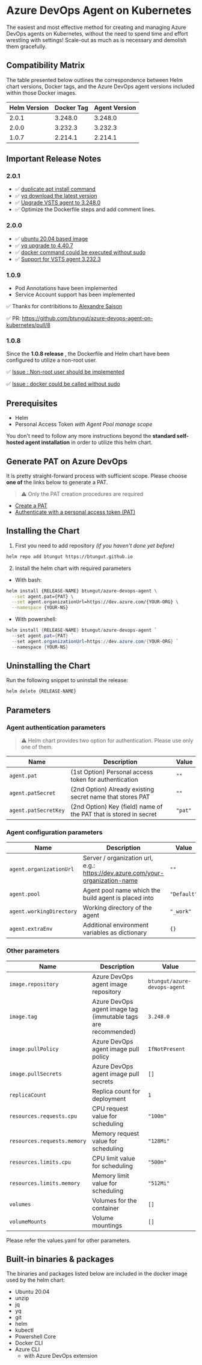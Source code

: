 # Azure DevOps Agent on Kubernetes

The easiest and most effective method for creating and managing Azure DevOps agents on Kubernetes, without the need to spend time and effort wrestling with settings! Scale-out as much as is necessary and demolish them gracefully.

## Compatibility Matrix

The table presented below outlines the correspondence between Helm chart versions, Docker tags, and the Azure DevOps agent versions included within those Docker images.

| Helm Version | Docker Tag | Agent Version |
|--------------|------------|---------------|
| 2.0.1        | 3.248.0    | 3.248.0       |
| 2.0.0        | 3.232.3    | 3.232.3       |
| 1.0.7        | 2.214.1    | 2.214.1       |

## Important Release Notes

### 2.0.1

- :white_check_mark: [duplicate apt install command](https://github.com/btungut/azure-devops-agent-on-kubernetes/issues/16)
- :white_check_mark: [yq download the latest version](https://github.com/btungut/azure-devops-agent-on-kubernetes/issues/22)
- :white_check_mark: [Upgrade VSTS agent to 3.248.0](https://github.com/btungut/azure-devops-agent-on-kubernetes/issues/23)
- :white_check_mark: Optimize the Dockerfile steps and add comment lines.



### 2.0.0

- :white_check_mark: [ubuntu 20.04 based image](https://github.com/btungut/azure-devops-agent-on-kubernetes/issues/13)
- :white_check_mark: [yq upgrade to 4.40.7](https://github.com/btungut/azure-devops-agent-on-kubernetes/issues/12)
- :white_check_mark: [docker command could be executed without sudo](https://github.com/btungut/azure-devops-agent-on-kubernetes/issues/11)
- :white_check_mark: [Support for VSTS agent 3.232.3](https://github.com/btungut/azure-devops-agent-on-kubernetes/issues/10)


### 1.0.9

- Pod Annotations have been implemented
- Service Account support has been implemented

:white_check_mark: Thanks for contribitions to [Alexandre Saison](https://github.com/saisona)

:white_check_mark: PR: https://github.com/btungut/azure-devops-agent-on-kubernetes/pull/8


### 1.0.8
Since the **1.0.8 release** , the Dockerfile and Helm chart have been configured to utilize a non-root user. 

:white_check_mark: [Issue : Non-root user should be implemented](https://github.com/btungut/azure-devops-agent-on-kubernetes/issues/3)

:white_check_mark: [Issue : docker could be called without sudo](https://github.com/btungut/azure-devops-agent-on-kubernetes/issues/5)

## Prerequisites
- Helm
- Personal Access Token _with Agent Pool manage scope_


You don't need to follow any more instructions beyond the **standard self-hosted agent installation** in order to utilize this helm chart.

## Generate PAT on Azure DevOps

It is pretty straight-forward process with sufficient scope. Please choose **one of** the links below to generate a PAT.

> :warning: Only the PAT creation procedures are required

- [Create a PAT](https://docs.microsoft.com/en-us/azure/devops/organizations/accounts/use-personal-access-tokens-to-authenticate?view=azure-devops&tabs=Windows#create-a-pat)
- [Authenticate with a personal access token (PAT)](https://docs.microsoft.com/en-us/azure/devops/pipelines/agents/v2-linux?view=azure-devops#authenticate-with-a-personal-access-token-pat)

## Installing the Chart


1. First you need to add repository _(if you haven't done yet before)_
```bash
helm repo add btungut https://btungut.github.io
```

2. Install the helm chart with required parameters
  - With bash: 
```bash
helm install {RELEASE-NAME} btungut/azure-devops-agent \
  --set agent.pat={PAT} \
  --set agent.organizationUrl=https://dev.azure.com/{YOUR-ORG} \
  --namespace {YOUR-NS}
```

  - With powershell: 
```powershell
helm install {RELEASE-NAME} btungut/azure-devops-agent `
  --set agent.pat={PAT} `
  --set agent.organizationUrl=https://dev.azure.com/{YOUR-ORG} `
  --namespace {YOUR-NS}
```

## Uninstalling the Chart

Run the following snippet to uninstall the release:
```bash
helm delete {RELEASE-NAME}
```

## Parameters

### Agent authentication parameters

> :warning: Helm chart provides two option for authentication. Please use only one of them.

| Name                | Description                                           | Value                 |
| ------------------- | ----------------------------------------------------- | --------------------- |
| `agent.pat` | (1st Option) Personal access token for authentication                                   | `""`   |
| `agent.patSecret` | (2nd Option) Already existing secret name that stores PAT                         | `""`   |
| `agent.patSecretKey` | (2nd Option) Key (field) name of the PAT that is stored in secret              | `"pat"`|


### Agent configuration parameters

| Name                | Description                                           | Value                 |
| ------------------- | ----------------------------------------------------- | --------------------- |
| `agent.organizationUrl` | Server / organization url, e.g.: https://dev.azure.com/your-organization-name                                   | `""`   |
| `agent.pool` | Agent pool name which the build agent is placed into                                   | `"Default"`   |
| `agent.workingDirectory` | Working directory of the agent                                   | `"_work"`   |
| `agent.extraEnv` | Additional environment variables as dictionary                                   | `{}`   |

### Other parameters

| Name                | Description                                           | Value                 |
| ------------------- | ----------------------------------------------------- | --------------------- |
| `image.repository`  | Azure DevOps agent image repository                           | `btungut/azure-devops-agent`       |
| `image.tag`         | Azure DevOps agent image tag (immutable tags are recommended) | `3.248.0` |
| `image.pullPolicy`  | Azure DevOps agent image pull policy                          | `IfNotPresent`        |
| `image.pullSecrets` | Azure DevOps agent image pull secrets                         | `[]`                  |
| `replicaCount` | Replica count for deployment                        | `1`                  |
| `resources.requests.cpu` | CPU request value for scheduling                        | `"100m"`                  |
| `resources.requests.memory` | Memory request value for scheduling                        | `"128Mi"`                  |
| `resources.limits.cpu` | CPU limit value for scheduling                        | `"500m"`                  |
| `resources.limits.memory` | Memory limit value for scheduling                        | `"512Mi"`                  |
| `volumes` | Volumes for the container | `[]`                  |
| `volumeMounts` | Volume mountings | `[]`                  |

Please refer the values.yaml for other parameters.

## Built-in binaries & packages
The binaries and packages listed below are included in the docker image used by the helm chart:
- Ubuntu 20.04
- unzip
- jq
- yq
- git
- helm
- kubectl
- Powershell Core
- Docker CLI
- Azure CLI
  - with Azure DevOps extension